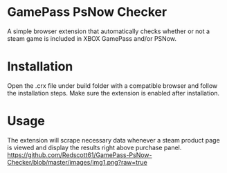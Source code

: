 # GamePass PsNow Checker
A simple browser extension that automatically checks whether or not a steam game is included in XBOX GamePass and/or PSNow.

# Installation
Open the .crx file under build folder with a compatible browser and follow the installation steps. Make sure the extension is enabled after installation.

# Usage
The extension will scrape necessary data whenever a steam product page is viewed and display the results right above purchase panel.
https://github.com/Redscott61/GamePass-PsNow-Checker/blob/master/images/img1.png?raw=true

